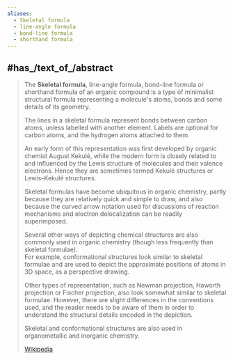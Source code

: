 ```yaml
---
aliases:
  - Skeletal formula
  - line-angle formula
  - bond-line formula
  - shorthand formula
---
```


## #has_/text_of_/abstract 

> The **Skeletal formula**, line-angle formula, bond-line formula 
> or shorthand formula of an organic compound is a type of minimalist structural formula 
> representing a molecule's atoms, bonds and some details of its geometry. 
> 
> The lines in a skeletal formula represent bonds between carbon atoms, 
> unless  labelled with another element. 
> Labels are optional for carbon atoms, and the hydrogen atoms attached to them.
>
> An early form of this representation was first developed by organic chemist August Kekulé, 
> while the modern form is closely related to and influenced by the 
> Lewis structure of molecules and their valence electrons. 
> Hence they are sometimes termed Kekulé structures or Lewis–Kekulé structures.  
> 
> Skeletal formulas have become ubiquitous in organic chemistry, 
> partly because they are relatively quick and simple to draw, 
> and also because the curved arrow notation used for discussions of reaction mechanisms 
> and electron delocalization can be readily superimposed.  
>
> Several other ways of depicting chemical structures are also commonly used in organic chemistry 
> (though less frequently than skeletal formulae).  
> For example, conformational structures look similar to skeletal formulae 
> and are used to depict the approximate positions of atoms in 3D space, as a perspective drawing.  
> 
> Other types of representation, such as Newman projection, Haworth projection 
> or Fischer projection, also look somewhat similar to skeletal formulae. 
> However, there are slight differences in the conventions used, and the reader 
> needs to be aware of them in order to understand the structural details encoded in the depiction. 
> 
> Skeletal and conformational structures are also used in organometallic and inorganic chemistry.
>
> [Wikipedia](https://en.wikipedia.org/wiki/Skeletal%20formula) 



